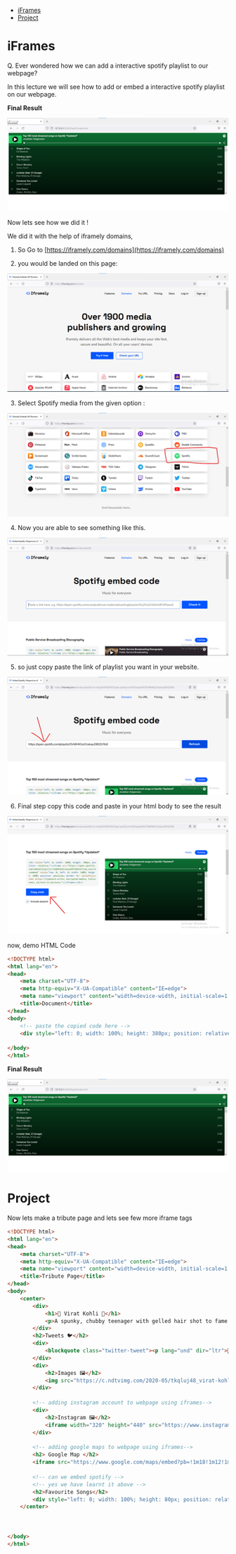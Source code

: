 
- [iFrames](#iframes)
- [Project](#project)

# iFrames

Q. Ever wondered how we can add a interactive spotify playlist to our webpage?

In this lecture we will see how to add or embed a interactive spotify playlist on our webpage.

**Final Result**

![Spotify](./Images/spotify.png)

Now lets see how we did it !

We did it with the help of iframely domains,

1. So Go to [https://iframely.com/domains](https://iframely.com/domains)

2. you would be landed on this page:

![landing](./Images/landing.png)

3. Select Spotify media from the given option :

![select](./Images/select.png)

4. Now you are able to see something like this.

![landing](./Images/landing2.png)

5. so just copy paste the link of playlist you want in your website.

![paste](./Images/paste.png)

6. Final step copy this code and paste in your html body to see the result

![final](./Images/final.png)

now, demo HTML Code

```html
<!DOCTYPE html>
<html lang="en">
<head>
    <meta charset="UTF-8">
    <meta http-equiv="X-UA-Compatible" content="IE=edge">
    <meta name="viewport" content="width=device-width, initial-scale=1.0">
    <title>Document</title>
</head>
<body>
    <!-- paste the copied code here -->
    <div style="left: 0; width: 100%; height: 380px; position: relative;"><iframe src="https://open.spotify.com/embed/playlist/5ABHKGoOzxkaa28ttQV9sE?utm_source=oembed" style="top: 0; left: 0; width: 100%; height: 100%; position: absolute; border: 0;" allowfullscreen allow="clipboard-write; encrypted-media; fullscreen; picture-in-picture;"></iframe></div>

</body>
</html>
```

**Final Result**

![Spotify](./Images/spotify.png)


# Project

Now lets make a tribute page and lets see few more iframe tags

```html
<!DOCTYPE html>
<html lang="en">
<head>
    <meta charset="UTF-8">
    <meta http-equiv="X-UA-Compatible" content="IE=edge">
    <meta name="viewport" content="width=device-width, initial-scale=1.0">
    <title>Tribute Page</title>
</head>
<body>
    <center>
        <div>
            <h1>🏏 Virat Kohli 🏏</h1>
            <p>A spunky, chubby teenager with gelled hair shot to fame after leading India to glory in the Under-19 World Cup at Kuala Lumpur in early 2008. In an Indian team filled with saint-like icons worthy of their own hagiographies, Virat Kohli, with his most un-Indian, 'bad-boy' intensity, would clearly be an outcast.</p>
        </div>
        <h2>Tweets 🐦</h2>
        <div>
            <blockquote class="twitter-tweet"><p lang="und" dir="ltr">🌊☀️ <a href="https://t.co/VBVvlIIvLh">pic.twitter.com/VBVvlIIvLh</a></p>&mdash; Virat Kohli (@imVkohli) <a href="https://twitter.com/imVkohli/status/1535961086012235776?ref_src=twsrc%5Etfw">June 12, 2022</a></blockquote> <script async src="https://platform.twitter.com/widgets.js" charset="utf-8"></script>
        </div>
        <div>
            <h2>Images 🖼️</h2>
            <img src="https://c.ndtvimg.com/2020-05/tkqluj48_virat-kohli-afp_625x300_30_May_20.jpg" height="500px" width="500px">
        </div>

        <!-- adding instagram account to webpage using iframes-->
        <div>
            <h2>Instagram 🖼️</h2>
            <iframe width="320" height="440" src="https://www.instagram.com/p/CedeaFMAf0n/embed" frameborder="0"></iframe>
        </div>

        <!-- adding google maps to webpage using iframes-->
        <h2> Google Map </h2>
        <iframe src="https://www.google.com/maps/embed?pb=!1m18!1m12!1m3!1d3549.400553850174!2d78.03995351503737!3d27.175144783015277!2m3!1f0!2f0!3f0!3m2!1i1024!2i768!4f13.1!3m3!1m2!1s0x39747121d702ff6d%3A0xdd2ae4803f767dde!2sTaj%20Mahal!5e0!3m2!1sen!2sin!4v1655138264150!5m2!1sen!2sin" width="400" height="400" style="border:0;" allowfullscreen="" loading="lazy" referrerpolicy="no-referrer-when-downgrade"></iframe>

        <!-- can we embed spotify -->
        <!-- yes we have learnt it above -->
        <h2>Favourite Songs</h2>
        <div style="left: 0; width: 100%; height: 80px; position: relative;"><iframe src="https://open.spotify.com/embed/playlist/5a2OuIJ1kEttA8X3PaewlI?utm_source=oembed" style="top: 0; left: 0; width: 100%; height: 100%; position: absolute; border: 0;" allowfullscreen allow="clipboard-write; encrypted-media; fullscreen; picture-in-picture;"></iframe></div>
    </center>



</body>
</html>
```

